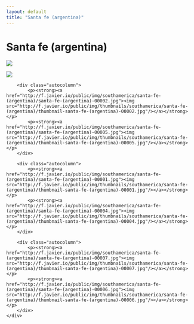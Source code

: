 ```yaml
---
layout: default
title: "Santa fe (argentina)"
---
```


<h1 class="page" style="padding-left:0%;">Santa fe (argentina)</h1>
<div class="page">
    <div class="autowide">
        <div class="autocolumn">
            <p><strong><a href="http://f.javier.io/public/img/southamerica/santa-fe-(argentina)/santa-fe-(argentina)-00008.jpg"><img src="http://f.javier.io/public/img/thumbnails/southamerica/santa-fe-(argentina)/thumbnail-santa-fe-(argentina)-00008.jpg"/></a></strong></p>
            <p><strong><a href="http://f.javier.io/public/img/southamerica/santa-fe-(argentina)/santa-fe-(argentina)-00003.jpg"><img src="http://f.javier.io/public/img/thumbnails/southamerica/santa-fe-(argentina)/thumbnail-santa-fe-(argentina)-00003.jpg"/></a></strong></p>
        </div>

        <div class="autocolumn">
            <p><strong><a href="http://f.javier.io/public/img/southamerica/santa-fe-(argentina)/santa-fe-(argentina)-00002.jpg"><img src="http://f.javier.io/public/img/thumbnails/southamerica/santa-fe-(argentina)/thumbnail-santa-fe-(argentina)-00002.jpg"/></a></strong></p>
            <p><strong><a href="http://f.javier.io/public/img/southamerica/santa-fe-(argentina)/santa-fe-(argentina)-00005.jpg"><img src="http://f.javier.io/public/img/thumbnails/southamerica/santa-fe-(argentina)/thumbnail-santa-fe-(argentina)-00005.jpg"/></a></strong></p>
        </div>

        <div class="autocolumn">
            <p><strong><a href="http://f.javier.io/public/img/southamerica/santa-fe-(argentina)/santa-fe-(argentina)-00001.jpg"><img src="http://f.javier.io/public/img/thumbnails/southamerica/santa-fe-(argentina)/thumbnail-santa-fe-(argentina)-00001.jpg"/></a></strong></p>
            <p><strong><a href="http://f.javier.io/public/img/southamerica/santa-fe-(argentina)/santa-fe-(argentina)-00004.jpg"><img src="http://f.javier.io/public/img/thumbnails/southamerica/santa-fe-(argentina)/thumbnail-santa-fe-(argentina)-00004.jpg"/></a></strong></p>
        </div>

        <div class="autocolumn">
            <p><strong><a href="http://f.javier.io/public/img/southamerica/santa-fe-(argentina)/santa-fe-(argentina)-00007.jpg"><img src="http://f.javier.io/public/img/thumbnails/southamerica/santa-fe-(argentina)/thumbnail-santa-fe-(argentina)-00007.jpg"/></a></strong></p>
            <p><strong><a href="http://f.javier.io/public/img/southamerica/santa-fe-(argentina)/santa-fe-(argentina)-00006.jpg"><img src="http://f.javier.io/public/img/thumbnails/southamerica/santa-fe-(argentina)/thumbnail-santa-fe-(argentina)-00006.jpg"/></a></strong></p>
        </div>
    </div>
</div>
